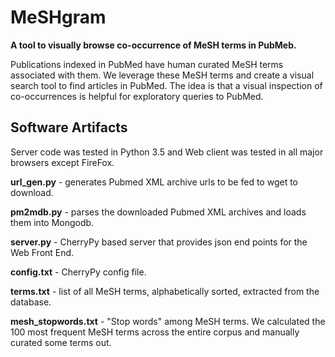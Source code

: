 # MeSHgram
<b>A tool to visually browse co-occurrence of MeSH terms in PubMeb.</b>

Publications indexed in PubMed have human curated MeSH terms associated with them.
We leverage these MeSH terms and create a visual search tool to find articles in PubMed.
The idea is that a visual inspection of co-occurrences is helpful for exploratory queries to PubMed.

## Software Artifacts

Server code was tested in Python 3.5 and Web client was tested in all major browsers except FireFox.

<b>url_gen.py</b> - generates Pubmed XML archive urls to be fed to wget to download.

<b>pm2mdb.py</b> - parses the downloaded Pubmed XML archives and loads them into Mongodb.

<b>server.py</b> - CherryPy based server that provides json end points for the Web Front End.

<b>config.txt</b> - CherryPy config file.

<b>terms.txt</b> - list of all MeSH terms, alphabetically sorted, extracted from the database.

<b>mesh_stopwords.txt</b> - "Stop words" among MeSH terms. We calculated the 100 most frequent MeSH terms across the entire corpus and manually curated some terms out.

